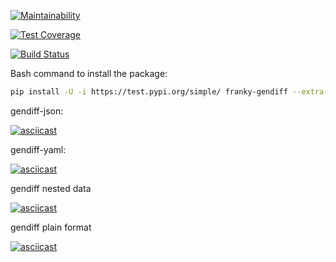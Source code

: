 [![Maintainability](https://api.codeclimate.com/v1/badges/6310d93a95dd13781d55/maintainability)](https://codeclimate.com/github/frankylamps/python-project-lvl2/maintainability)

[![Test Coverage](https://api.codeclimate.com/v1/badges/6310d93a95dd13781d55/test_coverage)](https://codeclimate.com/github/frankylamps/python-project-lvl2/test_coverage)

[![Build Status](https://travis-ci.org/frankylamps/python-project-lvl2.svg?branch=master)](https://travis-ci.org/frankylamps/python-project-lvl2)

Bash command to install the package:

```bash
pip install -U -i https://test.pypi.org/simple/ franky-gendiff --extra-index-url https://pypi.org/simple
```

gendiff-json:

[![asciicast](https://asciinema.org/a/nb7aLRZoJD3FyoJyl6OI2PTPA.svg)](https://asciinema.org/a/nb7aLRZoJD3FyoJyl6OI2PTPA)



gendiff-yaml:

[![asciicast](https://asciinema.org/a/osDfgiWP6T7I366jZEM9Vvaa8.svg)](https://asciinema.org/a/osDfgiWP6T7I366jZEM9Vvaa8)



gendiff nested data

[![asciicast](https://asciinema.org/a/C6OkQ2ZEVRN7DixSzkwESPN10.svg)](https://asciinema.org/a/C6OkQ2ZEVRN7DixSzkwESPN10)



gendiff plain format

[![asciicast](https://asciinema.org/a/oQk0ppUAoTnytSLUchgKHTCn0.svg)](https://asciinema.org/a/oQk0ppUAoTnytSLUchgKHTCn0)